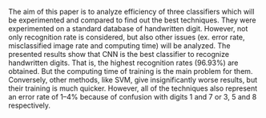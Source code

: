 The aim of this paper is to analyze efficiency of three classifiers
which will be experimented and compared to find out the best techniques. They
were experimented on a standard database of handwritten digit. However, not
only recognition rate is considered, but also other issues (ex. error rate,
misclassified image rate and computing time) will be analyzed. The presented
results show that CNN is the best classifier to recognize handwritten digits.
That is, the highest recognition rates (96.93%) are obtained. But the computing
time of training is the main problem for them. Conversely, other methods, like
SVM, give insignificantly worse results, but their training is much
quicker. However, all of the techniques also represent an error rate of 1–4%
because of confusion with digits 1 and 7 or 3, 5 and 8 respectively.
